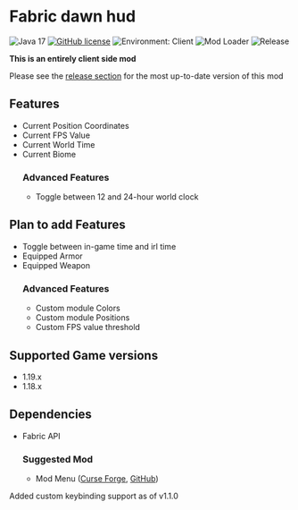 # Fabric dawn hud
![Java 17](https://img.shields.io/badge/language-Java%2017-9B599A.svg?style=flat-square)
[![GitHub license](https://img.shields.io/github/license/Akr0ss/Fabric_Dawn-hud?style=flat-square)](https://raw.githubusercontent.com/AKR0SS/Fabric_dawn-hud/1.18/LICENSE)
![Environment: Client](https://img.shields.io/badge/environment-client-1976d2?style=flat-square)
![Mod Loader](https://img.shields.io/badge/modloader-Fabric-1976d2?style=flat-square&logo=data:image/png)
![Release](https://img.shields.io/github/v/release/akr0ss/Fabric_Dawn-hud?style=flat-square)

**This is an entirely client side mod**

Please see the [release section](https://github.com/AKR0SS/Fabric_dawn-hud/releases) for the most up-to-date version of this mod

## Features
* Current Position Coordinates
* Current FPS Value
* Current World Time
* Current Biome
  ### Advanced Features
  * Toggle between 12 and 24-hour world clock

## Plan to add Features
* Toggle between in-game time and irl time
* Equipped Armor
* Equipped Weapon
  ### Advanced Features
  * Custom module Colors
  * Custom module Positions
  * Custom FPS value threshold

## Supported Game versions
* 1.19.x
* 1.18.x

## Dependencies
* Fabric API
  ### Suggested Mod
  * Mod Menu ([Curse Forge](https://www.curseforge.com/minecraft/mc-mods/modmenu), [GitHub](https://github.com/TerraformersMC/ModMenu))

<p>Added custom keybinding support as of v1.1.0</p>
